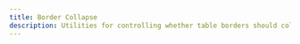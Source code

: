 ```yaml
---
title: Border Collapse
description: Utilities for controlling whether table borders should collapse or be separated.
---
```

<table-utility prefix="border" property="border-collapse"></table-utility>